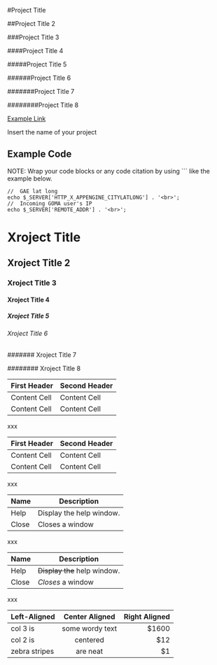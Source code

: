#Project Title

##Project Title 2

###Project Title 3

####Project Title 4

#####Project Title 5

######Project Title 6

#######Project Title 7

########Project Title 8

[Example Link](http://phpfickes.appspot.com "My PHP sandbox, not GOMA yet")

Insert the name of your project

## Example Code
NOTE: Wrap your code blocks or any code citation by using ``` like the example below.
```
//	GAE lat long
echo $_SERVER['HTTP_X_APPENGINE_CITYLATLONG'] . '<br>';
//	Incoming GOMA user's IP
echo $_SERVER['REMOTE_ADDR'] . '<br>';
```


# Xroject Title

## Xroject Title 2

### Xroject Title 3

#### Xroject Title 4

##### Xroject Title 5

###### Xroject Title 6

####### Xroject Title 7

######## Xroject Title 8



First Header  | Second Header
------------- | -------------
Content Cell  | Content Cell
Content Cell  | Content Cell


xxx


| First Header  | Second Header |
| ------------- | ------------- |
| Content Cell  | Content Cell  |
| Content Cell  | Content Cell  |


xxx


| Name | Description          |
| ------------- | ----------- |
| Help      | Display the help window.|
| Close     | Closes a window     |


xxx


| Name | Description          |
| ------------- | ----------- |
| Help      | ~~Display the~~ help window.|
| Close     | _Closes_ a window     |


xxx


| Left-Aligned  | Center Aligned  | Right Aligned |
| :------------ |:---------------:| -----:|
| col 3 is      | some wordy text | $1600 |
| col 2 is      | centered        |   $12 |
| zebra stripes | are neat        |    $1 |
